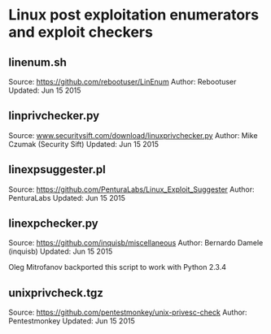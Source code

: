 # Linux post exploitation enumerators and exploit checkers

## linenum.sh

Source: https://github.com/rebootuser/LinEnum
Author: Rebootuser
Updated: Jun 15 2015


## linprivchecker.py

Source: www.securitysift.com/download/linuxprivchecker.py
Author: Mike Czumak (Security Sift)
Updated: Jun 15 2015


## linexpsuggester.pl

Source: https://github.com/PenturaLabs/Linux_Exploit_Suggester
Author: PenturaLabs
Updated: Jun 15 2015


## linexpchecker.py

Source: https://github.com/inquisb/miscellaneous
Author: Bernardo Damele (inquisb)
Updated: Jun 15 2015

Oleg Mitrofanov backported this script to work with Python 2.3.4

## unixprivcheck.tgz

Source: https://github.com/pentestmonkey/unix-privesc-check
Author: Pentestmonkey
Updated: Jun 15 2015

